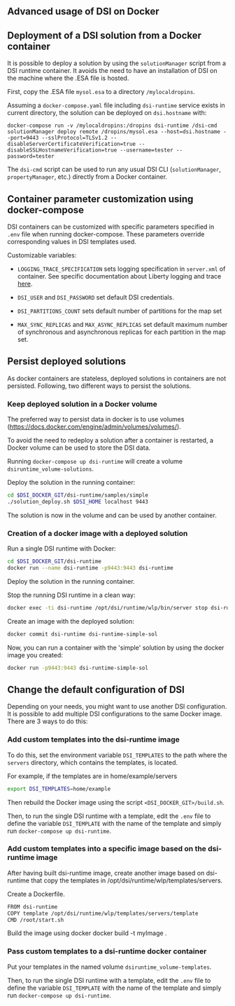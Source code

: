 ## Advanced usage of DSI on Docker

## Deployment of a DSI solution from a Docker container

It is possible to deploy a solution by using the `solutionManager` script
from a DSI runtime container. It avoids the need to have an installation of DSI
on the machine where the .ESA file is hosted.

First, copy the .ESA file `mysol.esa` to a directory `/mylocaldropins`.

Assuming a `docker-compose.yaml` file including `dsi-runtime` service exists in current directory,
the solution can be deployed on `dsi.hostname` with:

```
docker-compose run -v /mylocaldropins:/dropins dsi-runtime /dsi-cmd solutionManager deploy remote /dropins/mysol.esa --host=dsi.hostname --port=9443 --sslProtocol=TLSv1.2 --disableServerCertificateVerification=true --disableSSLHostnameVerification=true --username=tester --password=tester
```

The `dsi-cmd` script can be used to run any usual DSI CLI (`solutionManager`, `propertyManager`, etc.) directly from a Docker container.

## Container parameter customization using docker-compose

DSI containers can be customized with specific parameters specified in `.env` file when running docker-compose.
These parameters override corresponding values in DSI templates used.

Customizable variables:
 * `LOGGING_TRACE_SPECIFICATION` sets logging specification in `server.xml` of container. See specific documentation about Liberty logging and trace [here](https://www.ibm.com/support/knowledgecenter/en/SSEQTP_8.5.5/com.ibm.websphere.wlp.doc/ae/rwlp_logging.html).

 * `DSI_USER` and `DSI_PASSWORD` set default DSI credentials.

 * `DSI_PARTITIONS_COUNT` sets default number of partitions for the map set 

 * `MAX_SYNC_REPLICAS` and `MAX_ASYNC_REPLICAS` set default maximum number of synchronous and asynchronous replicas for each partition in the map set.

## Persist deployed solutions

As docker containers are stateless, deployed solutions in containers are not persisted.
Following, two different ways to persist the solutions.

### Keep deployed solution in a Docker volume

The preferred way to persist data in docker is to use volumes (https://docs.docker.com/engine/admin/volumes/volumes/).

To avoid the need to redeploy a solution after a container is restarted, a Docker volume can be used to store the DSI data.

Running `docker-compose up dsi-runtime` will create a volume `dsiruntime_volume-solutions`.

Deploy the solution in the running container:
```sh
cd $DSI_DOCKER_GIT/dsi-runtime/samples/simple
./solution_deploy.sh $DSI_HOME localhost 9443
```

The solution is now in the volume and can be used by another container.

### Creation of a docker image with a deployed solution

Run a single DSI runtime with Docker:
```sh
cd $DSI_DOCKER_GIT/dsi-runtime
docker run --name dsi-runtime -p9443:9443 dsi-runtime
```

Deploy the solution in the running container.

Stop the running DSI runtime in a clean way:
```sh
docker exec -ti dsi-runtime /opt/dsi/runtime/wlp/bin/server stop dsi-runtime-single
```

Create an image with the deployed solution:
```sh
docker commit dsi-runtime dsi-runtime-simple-sol
```

Now, you can run a container with the 'simple' solution by using the
docker image you created:
```sh
docker run -p9443:9443 dsi-runtime-simple-sol
```

## Change the default configuration of DSI

Depending on your needs, you might want to use another DSI configuration.
It is possible to add multiple DSI configurations to the same Docker image.
There are 3 ways to do this:

### Add custom templates into the dsi-runtime image

To do this, set the environment variable `DSI_TEMPLATES` to the path where the `servers` directory, which contains the templates, is located.

For example, if the templates are in home/example/servers
```sh
export DSI_TEMPLATES=home/example
```

Then rebuild the Docker image using the script `<DSI_DOCKER_GIT>/build.sh`.

Then, to run the single DSI runtime with a template, edit the `.env` file to define the variable `DSI_TEMPLATE` with the name of the template and simply run `docker-compose up dsi-runtime`.

### Add custom templates into a specific image based on the dsi-runtime image

After having built dsi-runtime image, create another image based on dsi-runtime that copy the templates in /opt/dsi/runtime/wlp/templates/servers.

Create a Dockerfile.
```sh
FROM dsi-runtime
COPY template /opt/dsi/runtime/wlp/templates/servers/template
CMD /root/start.sh
```

Build the image using docker
docker build -t myImage .

### Pass custom templates to a dsi-runtime docker container

Put your templates in the named volume `dsiruntime_volume-templates`.

Then, to run the single DSI runtime with a template, edit the `.env` file to define the variable `DSI_TEMPLATE` with the name of the template and simply run `docker-compose up dsi-runtime`.
